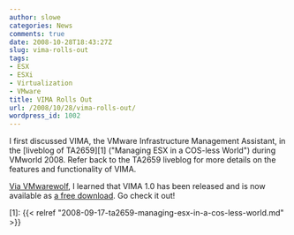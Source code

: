 ```yaml
---
author: slowe
categories: News
comments: true
date: 2008-10-28T18:43:27Z
slug: vima-rolls-out
tags:
- ESX
- ESXi
- Virtualization
- VMware
title: VIMA Rolls Out
url: /2008/10/28/vima-rolls-out/
wordpress_id: 1002
---
```


I first discussed VIMA, the VMware Infrastructure Management Assistant, in the [liveblog of TA2659][1] ("Managing ESX in a COS-less World") during VMworld 2008. Refer back to the TA2659 liveblog for more details on the features and functionality of VIMA.

[Via VMwarewolf](http://www.vmwarewolf.com/download-vima-today/), I learned that VIMA 1.0 has been released and is now available as [a free download](http://www.vmware.com/support/developer/vima/index.html). Go check it out!

[1]: {{< relref "2008-09-17-ta2659-managing-esx-in-a-cos-less-world.md" >}}
